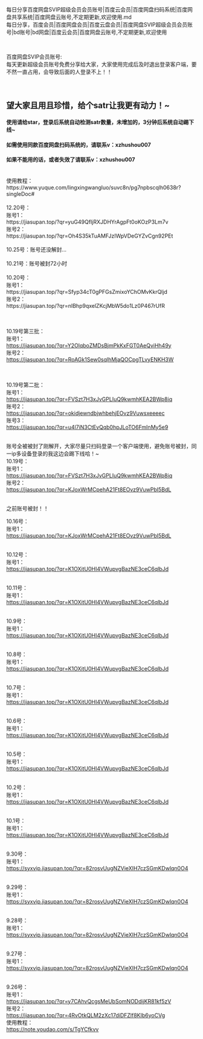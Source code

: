 每日分享百度网盘SVIP超级会员会员账号|百度云会员|百度网盘扫码系统|百度网盘共享系统|百度网盘云账号,不定期更新,欢迎使用.md
<br>
每日分享，百度会员|百度网盘会员|百度云盘会员|百度网盘SVIP超级会员会员账号|bd账号|bd网盘|百度云会员|百度网盘云账号,不定期更新,欢迎使用

<br>

百度网盘SVIP会员账号:<br>
每天更新超级会员账号免费分享给大家，大家使用完成后及时退出登录客户端，要不然一直占用，会导致后面的人登录不上！！<br>
<br>
<br>
## 望大家且用且珍惜，给个satr让我更有动力！~
#### 使用请给star，登录后系统自动检测satr数量，未增加的，3分钟后系统自动踢下线~
#### 如需使用同款百度网盘扫码系统的，请联系v：xzhushou007
#### 如果不能用的话，或者失效了请联系v：xzhushou007
<br>
使用教程：https://www.yuque.com/lingxingwangluo/suvc8n/pg7npbscqlh0638r?singleDoc# 
<br>
<br>
12.20号：
<br>
账号1：<br>https://jiasupan.top/?qr=yuG49QfIjRXJDHYrAgpFt0oKOzP3Lm7v <br>
账号2：<br>https://jiasupan.top/?qr=Oh4S35kTuAMFJzIWpVDeGYZvCgn92PEt <br>
<br>
10.25号：账号还没解封...
<br>
<br>
10.21号：账号被封72小时
<br>
<br>
10.20号：
<br>
账号1：<br>https://jiasupan.top/?qr=Sfyp34cT0gPFGsZmixoYChOMvKkrQljd <br>
账号2：<br>https://jiasupan.top/?qr=nIBhp9qxelZKcjMbW5do1Lz0P467rUfR <br>
<br>
<br>



10.19号第三批：
<br>
账号1：<br>https://jiasupan.top/?qr=Y2OlqboZMDsBjmPkKxFGT0AeQviHh49y <br>
账号2：<br>https://jiasupan.top/?qr=RoAGk1Sew0sqlhMjaQOCpgTLvyENKH3W <br>
<br>
<br>

10.19号第二批：
<br>
账号1：<br>https://jiasupan.top/?qr=FVSzt7H3xJvGPLIuQ9kwmhKEA2BWp8iq <br>
账号2：<br>https://jiasupan.top/?qr=okidjewndbjwhbehjEOvz9Vuwsxeeeec <br>
账号3：<br>https://jiasupan.top/?qr=u4l7iN3CtEvQqb0hpJLoTO6FmInMy5e9
<br>
<br>

账号全被被封了刚解开，大家尽量只扫码登录一个客户端使用，避免账号被封，同一ip多设备登录的我这边会踢下线哈！~
<br>
10.19号：
<br>
账号1：<br>https://jiasupan.top/?qr=FVSzt7H3xJvGPLIuQ9kwmhKEA2BWp8iq <br>
账号2：<br>https://jiasupan.top/?qr=KJoxWrMCpehA21Ft8EOvz9VuwPbI5BdL
<br>
<br>

之前账号被封！！<br>

10.16号：<br>
账号1：<br>
https://jiasupan.top/?qr=KJoxWrMCpehA21Ft8EOvz9VuwPbI5BdL
<br>
<br>

10.12号：<br>
账号1：<br>
https://jiasupan.top/?qr=K1OXitU0HI4VWupvgBazNE3ceC6qlbJd
<br>
<br>

10.11号：<br>
账号1：<br>
https://jiasupan.top/?qr=K1OXitU0HI4VWupvgBazNE3ceC6qlbJd
<br>
<br>

10.9号：<br>
账号1：<br>
https://jiasupan.top/?qr=K1OXitU0HI4VWupvgBazNE3ceC6qlbJd
<br>
<br>

10.8号：<br>
账号1：<br>
https://jiasupan.top/?qr=K1OXitU0HI4VWupvgBazNE3ceC6qlbJd
<br>
<br>

10.7号：<br>
账号1：<br>
https://jiasupan.top/?qr=K1OXitU0HI4VWupvgBazNE3ceC6qlbJd
<br>
<br>

10.6号：<br>
账号1：<br>
https://jiasupan.top/?qr=K1OXitU0HI4VWupvgBazNE3ceC6qlbJd
<br>
<br>

10.5号：<br>
账号1：<br>
https://jiasupan.top/?qr=K1OXitU0HI4VWupvgBazNE3ceC6qlbJd
<br>
<br>

10.2号：<br>
账号1：<br>
https://jiasupan.top/?qr=K1OXitU0HI4VWupvgBazNE3ceC6qlbJd
<br>
<br>

10.1号：<br>
账号1：<br>
https://jiasupan.top/?qr=K1OXitU0HI4VWupvgBazNE3ceC6qlbJd
<br>
<br>

9.30号：<br>
账号1：<br>
https://syxvip.jiasupan.top/?qr=82rosvUugNZVieXIH7czSGmKDwlqn0O4
<br>
<br>


9.29号：<br>
账号1：<br>
https://syxvip.jiasupan.top/?qr=82rosvUugNZVieXIH7czSGmKDwlqn0O4
<br>
<br>


9.28号：<br>
账号1：<br>
https://syxvip.jiasupan.top/?qr=82rosvUugNZVieXIH7czSGmKDwlqn0O4
<br>
<br>


9.27号：<br>
账号1：<br>
https://syxvip.jiasupan.top/?qr=82rosvUugNZVieXIH7czSGmKDwlqn0O4
<br>
<br>



9.26号：<br>
账号1：
<br>
https://jiasupan.top/?qr=y7CAhvQcgsMeUbSomNODdijKR81kf5zV
<br>
账号2：
<br>
https://jiasupan.top/?qr=4RvOtkQLM2zXc17diDFZlf8KIb6yoCVg
<br>
使用教程：
<br>
https://note.youdao.com/s/TgYCfkvv<br>
<br>



